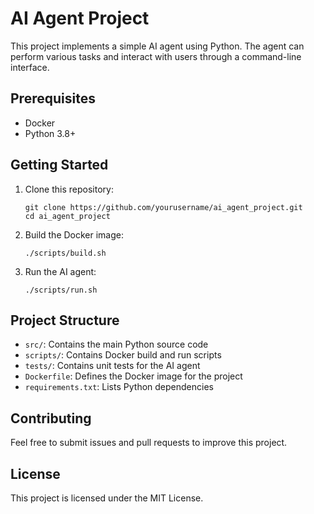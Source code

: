 
# AI Agent Project

This project implements a simple AI agent using Python. The agent can perform various tasks and interact with users through a command-line interface.

## Prerequisites

- Docker
- Python 3.8+

## Getting Started

1. Clone this repository:
   ```
   git clone https://github.com/yourusername/ai_agent_project.git
   cd ai_agent_project
   ```

2. Build the Docker image:
   ```
   ./scripts/build.sh
   ```

3. Run the AI agent:
   ```
   ./scripts/run.sh
   ```

## Project Structure

- `src/`: Contains the main Python source code
- `scripts/`: Contains Docker build and run scripts
- `tests/`: Contains unit tests for the AI agent
- `Dockerfile`: Defines the Docker image for the project
- `requirements.txt`: Lists Python dependencies

## Contributing

Feel free to submit issues and pull requests to improve this project.

## License

This project is licensed under the MIT License.
